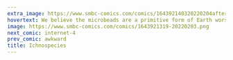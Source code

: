 ```yaml
---
extra_image: https://www.smbc-comics.com/comics/164392140320220204after.png
hovertext: We believe the microbeads are a primitive form of Earth worship.
image: https://www.smbc-comics.com/comics/1643921319-20220203.png
next_comic: internet-4
prev_comic: awkward
title: Ichnospecies
---
```


